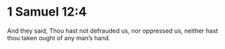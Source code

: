 # 1 Samuel 12:4

And they said, Thou hast not defrauded us, nor oppressed us, neither hast thou taken ought of any man’s hand.